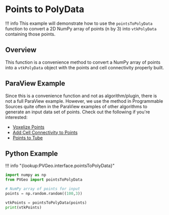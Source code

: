 # Points to PolyData

!!! info
    This example will demonstrate how to use the `pointsToPolyData` function to
    convert a 2D NumPy array of points (n by 3) into `vtkPolyData` containing
    those points.

## Overview
This function is a convenience method to convert a NumPy array of points into a
`vtkPolyData` object with the points and cell connectivity properly built.


## ParaView Example

Since this is a convenience function and not as algorithm/plugin, there is not a
full ParaView example. However, we use the method in Programmable Sources quite
often in the ParaView examples of other algorithms to generate an input data set
of points. Check out the following if you're interested:

- [Voxelize Points](../filters-general/voxelize-points.md)
- [Add Cell Connectivity to Points](../filters-general/add-cell-connectivity-to-points.md)
- [Points to Tube](../filters-general/points-to-tube.md)


## Python Example

!!! info "{lookup:PVGeo.interface.pointsToPolyData}"

```py
import numpy as np
from PVGeo import pointsToPolyData

# NumPy array of points for input
points = np.random.random((100,3))

vtkPoints = pointsToPolyData(points)
print(vtkPoints)
```
